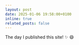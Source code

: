 ```yaml
---
layout: post
date: 2025-01-06 19:58:00+0100
inline: true
related_posts: false
---
```


The day I published this site! :sparkles: :smile:
